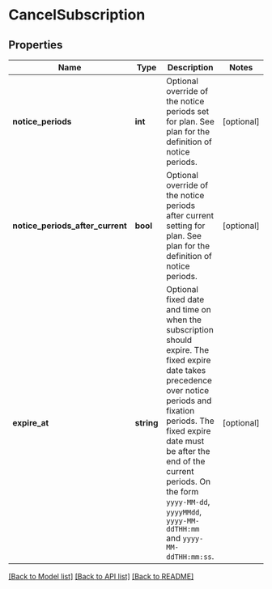 # CancelSubscription

## Properties
Name | Type | Description | Notes
------------ | ------------- | ------------- | -------------
**notice_periods** | **int** | Optional override of the notice periods set for plan. See plan for the definition of notice periods. | [optional]
**notice_periods_after_current** | **bool** | Optional override of the notice periods after current setting for plan. See plan for the definition of notice periods. | [optional]
**expire_at** | **string** | Optional fixed date and time on when the subscription should expire. The fixed expire date takes precedence over notice periods and fixation periods. The fixed expire date must be after the end of the current periods. On the form `yyyy-MM-dd`, `yyyyMMdd`, `yyyy-MM-ddTHH:mm` and `yyyy-MM-ddTHH:mm:ss`. | [optional]

[[Back to Model list]](../README.md#documentation-for-models) [[Back to API list]](../README.md#documentation-for-api-endpoints) [[Back to README]](../README.md)


